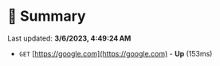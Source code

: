 # 📖 Summary
Last updated: **3/6/2023, 4:49:24 AM**

- `GET` [https://google.com](https://google.com) - **Up** (153ms)

